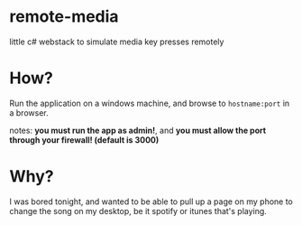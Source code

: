 remote-media
============

little c# webstack to simulate media key presses remotely


# How?

Run the application on a windows machine, and browse to `hostname:port` in a browser.

notes: __you must run the app as admin!__, and __you must allow the port through your firewall! (default is 3000)__

# Why?

I was bored tonight, and wanted to be able to pull up a page on my phone to change the song on my desktop,
be it spotify or itunes that's playing.